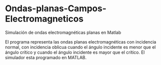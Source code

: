 # Ondas-planas-Campos-Electromagneticos
Simulación de ondas electromagnéticas planas en Matlab 

El programa representa las ondas planas electromagnéticas con incidencia normal, con incidencia oblicua cuando el ángulo incidente es menor que el ángulo crítico y cuando el ángulo incidente es mayor que el crítico.  El simulador esta programado en MATLAB. 
